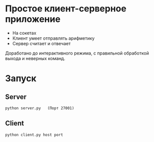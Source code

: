 Простое клиент-серверное приложение
===================================

* На сокетах
* Клиент умеет отправлять арифметику
* Сервер считает и отвечает

Доработано до интерактивного режима, с правильной обработкой выхода и неверных команд.

Запуск
======

Server
------

    python server.py   (Порт 27001)

Client
------

    python client.py host port
